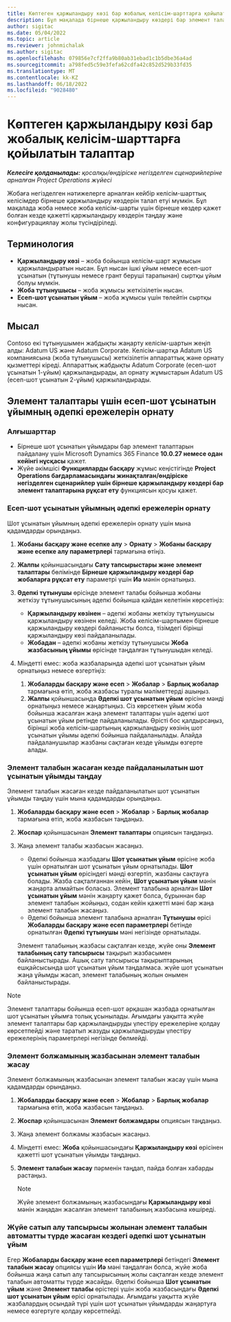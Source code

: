 ```yaml
---
title: Көптеген қаржыландыру көзі бар жобалық келісім-шарттарға қойылатын талаптар
description: Бұл мақалада бірнеше қаржыландыру көздері бар элемент талаптарын конфигурациялау және пайдалану жолы туралы ақпарат берілген.
author: sigitac
ms.date: 05/04/2022
ms.topic: article
ms.reviewer: johnmichalak
ms.author: sigitac
ms.openlocfilehash: 079856e7cf2ffa9b80ab31ebad1c1b5dbe36a4ad
ms.sourcegitcommit: a798fed5c59e3fefa62cdfa42c852d529b33fd35
ms.translationtype: MT
ms.contentlocale: kk-KZ
ms.lasthandoff: 06/18/2022
ms.locfileid: "9028480"
---
```

# <a name="item-requirements-for-project-contracts-with-multiple-funding-sources"></a>Көптеген қаржыландыру көзі бар жобалық келісім-шарттарға қойылатын талаптар

_**Келесіге қолданылады:** қосалқы/өндіріске негізделген сценарийлеріне арналған Project Operations жүйесі_

Жобаға негізделген нәтижелерге арналған кейбір келісім-шарттық келісімдер бірнеше қаржыландыру көздерін талап етуі мүмкін. Бұл мақалада жоба немесе жоба келісім-шарты үшін бірнеше көздер қажет болған кезде қажетті қаржыландыру көздерін таңдау және конфигурациялау жолы түсіндіріледі.

## <a name="terminology"></a>Терминология

- **Қаржыландыру көзі** – жоба бойынша келісім-шарт жұмысын қаржыландыратын нысан. Бұл нысан ішкі ұйым немесе есеп-шот ұсынатын (тұтынушы немесе грант беруші тарапынан) сыртқы ұйым болуы мүмкін.
- **Жоба тұтынушысы** – жоба жұмысы жеткізілетін нысан.
- **Есеп-шот ұсынатын ұйым** – жоба жұмысы үшін төлейтін сыртқы нысан.

## <a name="example"></a>Мысал

Contoso екі тұтынушымен жабдықты жаңарту келісім-шартын жеңіп алды: Adatum US және Adatum Corporate. Келісім-шартқа Adatum US компаниясына (жоба тұтынушысы) жеткізілетін аппараттық және орнату қызметтері кіреді. Аппараттық жабдықты Adatum Corporate (есеп-шот ұсынатын 1-ұйым) қаржыландырады, ал орнату жұмыстарын Adatum US (есеп-шот ұсынатын 2-ұйым) қаржыландырады.

## <a name="set-up-invoice-account-defaulting-rules-for-item-requirements"></a>Элемент талаптары үшін есеп-шот ұсынатын ұйымның әдепкі ережелерін орнату

### <a name="prerequisites"></a>Алғышарттар

- Бірнеше шот ұсынатын ұйымдары бар элемент талаптарын пайдалану үшін Microsoft Dynamics 365 Finance **10.0.27 немесе одан кейінгі нұсқасы** қажет.
- Жүйе әкімшісі **Функцияларды басқару** жұмыс кеңістігінде **Project Operations бағдарламасындағы жинақталған/өндіріске негізделген сценарийлер үшін бірнеше қаржыландыру көздері бар элемент талаптарына рұқсат ету** функциясын қосуы қажет.

### <a name="set-up-the-invoice-account-defaulting-rules"></a>Есеп-шот ұсынатын ұйымның әдепкі ережелерін орнату

Шот ұсынатын ұйымның әдепкі ережелерін орнату үшін мына қадамдарды орындаңыз.

1. **Жобаны басқару және есепке алу** \> **Орнату** \> **Жобаны басқару және есепке алу параметрлері** тармағына өтіңіз.
1. **Жалпы** қойыншасындағы **Сату тапсырыстары және элемент талаптары** бөлімінде **Бірнеше қаржыландыру көздері бар жобаларға рұқсат ету** параметрі үшін **Иә** мәнін орнатыңыз.
1. **Әдепкі тұтынушы** өрісінде элемент талабы бойынша жобаны жеткізу тұтынушысының әдепкі бойынша қайдан келетінін көрсетіңіз:

    - **Қаржыландыру көзінен** – әдепкі жобаны жеткізу тұтынушысы қаржыландыру көзінен келеді. Жоба келісім-шартымен бірнеше қаржыландыру көздері байланысты болса, тізімдегі бірінші қаржыландыру көзі пайдаланылады.
    - **Жобадан** – әдепкі жобаны жеткізу тұтынушысы **Жоба жазбасының ұйымы** өрісінде таңдалған тұтынушыдан келеді.

1. Міндетті емес: жоба жазбаларында әдепкі шот ұсынатын ұйым орнатыңыз немесе өзгертіңіз:

    1. **Жобаларды басқару және есеп** \> **Жобалар** \> **Барлық жобалар** тармағына өтіп, жоба жазбасы туралы мәліметтерді ашыңыз.
    2. **Жалпы** қойыншасында **Әдепкі шот ұсынатын ұйым** өрісіне мәнді орнатыңыз немесе жаңартыңыз. Сіз көрсеткен ұйым жоба бойынша жасалған жаңа элемент талаптары үшін әдепкі шот ұсынатын ұйым ретінде пайдаланылады. Өрісті бос қалдырсаңыз, бірінші жоба келісім-шартының қаржыландыру көзінің шот ұсынатын ұйымы әдепкі бойынша пайдаланылады. Алайда пайдаланушылар жазбаны сақтаған кезде ұйымды өзгерте алады.

### <a name="select-the-invoice-account-to-use-when-you-create-an-item-requirement"></a>Элемент талабын жасаған кезде пайдаланылатын шот ұсынатын ұйымды таңдау

Элемент талабын жасаған кезде пайдаланылатын шот ұсынатын ұйымды таңдау үшін мына қадамдарды орындаңыз.

1. **Жобаларды басқару және есеп** \> **Жобалар** \> **Барлық жобалар** тармағына өтіп, жоба жазбасын таңдаңыз.
1. **Жоспар** қойыншасынан **Элемент талаптары** опциясын таңдаңыз.
1. Жаңа элемент талабы жазбасын жасаңыз.

    - Әдепкі бойынша жазбадағы **Шот ұсынатын ұйым** өрісіне жоба үшін орнатылған шот ұсынатын ұйым орнатылады. **Шот ұсынатын ұйым** өрісіндегі мәнді өзгертіп, жазбаны сақтауға болады. Жазба сақталғаннан кейін, **Шот ұсынатын ұйым** мәнін жаңарта алмайтын боласыз. Элемент талабына арналған **Шот ұсынатын ұйым** мәнін жаңарту қажет болса, бұрыннан бар элемент талабын жойыңыз, содан кейін қажетті мәні бар жаңа элемент талабын жасаңыз.
    - Әдепкі бойынша элемент талабына арналған **Тұтынушы** өрісі **Жобаларды басқару және есеп параметрлері** бетінде орнатылған **Әдепкі тұтынушы** мәні негізінде орнатылады.

    Элемент талабының жазбасы сақталған кезде, жүйе оны **Элемент талабының сату тапсырысы** тақырып жазбасымен байланыстырады. Ашық сату тапсырысы тақырыптарының ешқайсысында шот ұсынатын ұйым таңдалмаса. жүйе шот ұсынатын жаңа ұйымды жасап, элемент талабының жолын онымен байланыстырады.

> [!NOTE]
> Элемент талаптары бойынша есеп-шот әрқашан жазбада орнатылған шот ұсынатын ұйымға толық ұсынылады. Ағымдағы уақытта жүйе элемент талаптары бар қаржыландыруды үлестіру ережелеріне қолдау көрсетпейді және таратып жазуды қаржыландыруды үлестіру ережелерінің параметрлері негізінде бөлмейді.

### <a name="create-an-item-requirement-from-an-item-forecast-record"></a>Элемент болжамының жазбасынан элемент талабын жасау

Элемент болжамының жазбасынан элемент талабын жасау үшін мына қадамдарды орындаңыз.

1. **Жобаларды басқару және есеп** \> **Жобалар** \> **Барлық жобалар** тармағына өтіп, жоба жазбасын таңдаңыз.
1. **Жоспар** қойыншасынан **Элемент болжамдары** опциясын таңдаңыз.
1. Жаңа элемент болжамы жазбасын жасаңыз.
1. Міндетті емес: **Жоба** қойыншасындағы **Қаржыландыру көзі** өрісінен қажетті шот ұсынатын үйымды таңдаңыз.
1. **Элемент талабын жасау** пәрменін таңдап, пайда болған хабарды растаңыз.

    > [!NOTE]
    > Жүйе элемент болжамының жазбасындағы **Қаржыландыру көзі** мәнін жаңадан жасалған элемент талабының жазбасына көшіреді.

### <a name="default-invoice-account-when-the-system-automatically-creates-an-item-requirement-from-a-purchase-order-line"></a>Жүйе сатып алу тапсырысы жолынан элемент талабын автоматты түрде жасаған кездегі әдепкі шот ұсынатын ұйым

Егер **Жобаларды басқару және есеп параметрлері** бетіндегі **Элемент талабын жасау** опциясы үшін **Иә** мәні таңдалған болса, жүйе жоба бойынша жаңа сатып алу тапсырысының жолы сақталған кезде элемент талабын автоматты түрде жасайды. Әдепкі бойынша **Шот ұсынатын ұйым** және **Элемент талабы** өрістері үшін жоба жазбасындағы **Әдепкі шот ұсынатын ұйым** өрісі орнатылады. Ағымдағы уақытта жүйе жазбалардың осындай түрі үшін шот ұсынатын үйымдарды жаңартуға немесе өзгертуге қолдау көрсетпейді.
